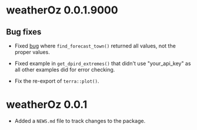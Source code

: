 # weatherOz 0.0.1.9000

## Bug fixes

* Fixed [bug](https://github.com/DPIRD-FSI/weatherOz/issues/35) where `find_forecast_town()` returned all values, not the proper values.

* Fixed example in `get_dpird_extremes()` that didn't use "your_api_key" as all other examples did for error checking.

* Fix the re-export of `terra::plot()`.

# weatherOz 0.0.1

* Added a `NEWS.md` file to track changes to the package.

